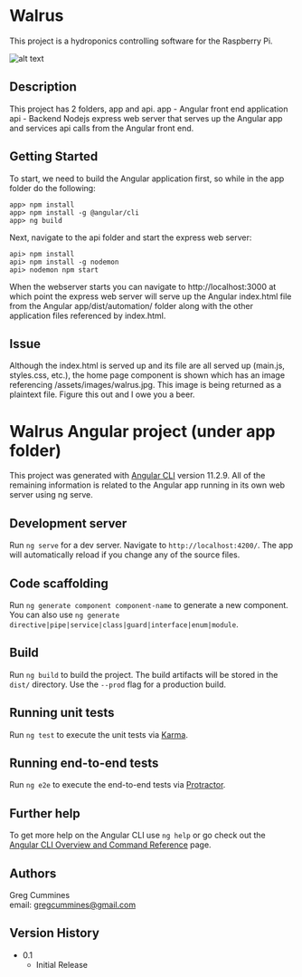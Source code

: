 # Walrus

This project is a hydroponics controlling software for the Raspberry Pi. 

![alt text](https://github.com/gregcummines/walrus/app/src/assets/images/walrus.jgp?raw=true)

## Description

This project has 2 folders, app and api.
app - Angular front end application
api - Backend Nodejs express web server that serves up the Angular app and services api calls from the Angular front end.

## Getting Started

To start, we need to build the Angular application first, so while in the app folder do the following:
```
app> npm install
app> npm install -g @angular/cli
app> ng build
```

Next, navigate to the api folder and start the express web server:
```
api> npm install
api> npm install -g nodemon
api> nodemon npm start
```

When the webserver starts you can navigate to http://localhost:3000 at which point the express web server will serve up the Angular index.html file from the Angular app/dist/automation/ folder along with the other application files referenced by index.html. 

## Issue
Although the index.html is served up and its file are all served up (main.js, styles.css, etc.), the home page component is shown which has an image referencing /assets/images/walrus.jpg. This image is being returned as a plaintext file. Figure this out and I owe you a beer. 

# Walrus Angular project (under app folder)

This project was generated with [Angular CLI](https://github.com/angular/angular-cli) version 11.2.9. All of the remaining information is related to the Angular app running in its own web server using ng serve.

## Development server

Run `ng serve` for a dev server. Navigate to `http://localhost:4200/`. The app will automatically reload if you change any of the source files.

## Code scaffolding

Run `ng generate component component-name` to generate a new component. You can also use `ng generate directive|pipe|service|class|guard|interface|enum|module`.

## Build

Run `ng build` to build the project. The build artifacts will be stored in the `dist/` directory. Use the `--prod` flag for a production build.

## Running unit tests

Run `ng test` to execute the unit tests via [Karma](https://karma-runner.github.io).

## Running end-to-end tests

Run `ng e2e` to execute the end-to-end tests via [Protractor](http://www.protractortest.org/).

## Further help

To get more help on the Angular CLI use `ng help` or go check out the [Angular CLI Overview and Command Reference](https://angular.io/cli) page.


## Authors

Greg Cummines  
email: gregcummines@gmail.com

## Version History

* 0.1
    * Initial Release

